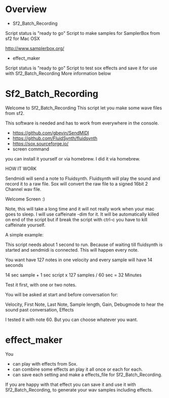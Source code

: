 # Overview
- Sf2_Batch_Recording

Script status is "ready to go"
Script to make samples for SamplerBox from sf2 for Mac OSX

http://www.samplerbox.org/

- effect_maker

Script status is "ready to go"
Script to test sox effects and save it for use with Sf2_Batch_Recording
More information below

# Sf2_Batch_Recording 
Welcome to Sf2_Batch_Recording 
This script let you make some wave files from sf2.

This software is needed and has to work from everywhere in the console.

- https://github.com/gbevin/SendMIDI
- https://github.com/FluidSynth/fluidsynth
- https://sox.sourceforge.io/
- screen command

you can install it yourself or via homebrew. I did it via homebrew.

HOW IT WORK

Sendmidi will send a note to Fluidsynth. Fluidsynth will play the sound and record it to a 
raw file. Sox will convert the raw file to a signed 16bit 2 Channel wav file.



Welcome Screen :)

Note, this will take a long time and it will not really work when your mac goes to sleep.
I will use caffeinate -dim for it. It will be automatically killed on end of the script 
but if break the script with ctrl-c you have to kill caffeinate yourself.


A simple example:
 
This script needs about 1 second to run. Because of waiting till fluidsynth is started
and sendmidi is connected. This will happen every note.

You want have 127 notes in one velocity and every sample will have 14 seconds

14 sec sample + 1 sec script x 127 samples / 60 sec = 32 Minutes

Test it first, with one or two notes.

You will be asked at start and before conversation for:

Velocity,
First Note,
Last Note,
Sample length, 
Gain,
Debugmode to hear the sound past conversation,
Effects

I tested it with note 60. But you can choose whatever you want.

# effect_maker

You 
- can play with effects from Sox.
- can combine some effects an play it all once or each for each.
- can save each setting and make a effects_file for Sf2_Batch_Recording.

If you are happy with that effect you can save it and use it with Sf2_Batch_Recording, to generate your wav samples including effects.

